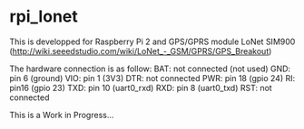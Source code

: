 # rpi_lonet

This is developped for Raspberry Pi 2 and GPS/GPRS module LoNet SIM900 (http://wiki.seeedstudio.com/wiki/LoNet_-_GSM/GPRS/GPS_Breakout)

The hardware connection is as follow:
BAT: not connected (not used)
GND: pin 6 (ground)
VIO: pin 1 (3V3)
DTR: not connected
PWR: pin 18 (gpio 24)
RI: pin16 (gpio 23)
TXD: pin 10 (uart0_rxd)
RXD: pin 8 (uart0_txd)
RST: not connected

This is a Work in Progress...